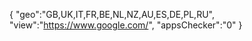 {
"geo":"GB,UK,IT,FR,BE,NL,NZ,AU,ES,DE,PL,RU",
"view":"https://www.google.com/",
"appsChecker":"0"
}

